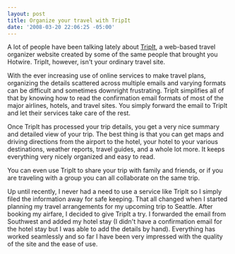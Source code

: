 ```yaml
---
layout: post
title: Organize your travel with TripIt
date: '2008-03-20 22:06:25 -05:00'
---
```


A lot of people have been talking lately about [TripIt](http://www.tripit.com/), a web-based travel organizer website created by some of the same people that brought you Hotwire. TripIt, however, isn't your ordinary travel site.

With the ever increasing use of online services to make travel plans, organizing the details scattered across multiple emails and varying formats can be difficult and sometimes downright frustrating. TripIt simplifies all of that by knowing how to read the confirmation email formats of most of the major airlines, hotels, and travel sites. You simply forward the email to TripIt and let their services take care of the rest.

Once TripIt has processed your trip details, you get a very nice summary and detailed view of your trip. The best thing is that you can get maps and driving directions from the airport to the hotel, your hotel to your various destinations, weather reports, travel guides, and a whole lot more. It keeps everything very nicely organized and easy to read.

You can even use TripIt to share your trip with family and friends, or if you are traveling with a group you can all collaborate on the same trip.

Up until recently, I never had a need to use a service like TripIt so I simply filed the information away for safe keeping. That all changed when I started planning my travel arrangements for my upcoming trip to Seattle. After booking my airfare, I decided to give TripIt a try. I forwarded the email from Southwest and added my hotel stay (I didn't have a confirmation email for the hotel stay but I was able to add the details by hand). Everything has worked seamlessly and so far I have been very impressed with the quality of the site and the ease of use.
